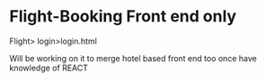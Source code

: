 # Flight-Booking Front end only

Flight> login>login.html


Will be working on it to merge hotel based front end too once have knowledge of REACT
